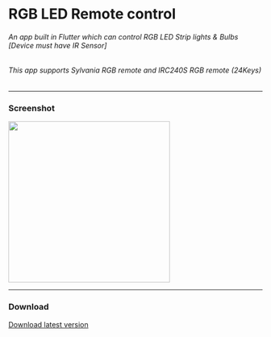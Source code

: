 # RGB LED Remote control
 
###### An app built in Flutter which can control RGB LED Strip lights & Bulbs [Device must have IR Sensor]
###### This app supports Sylvania RGB remote and IRC240S RGB remote (24Keys)

---
### Screenshot
<img src="https://telegra.ph/file/a8c2e920e2abefa996c77.png" width="320">  

---
### Download
[Download latest version](https://github.com/Harsh-23/RGB-LED-Remote-control-app/releases)
